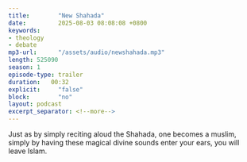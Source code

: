 ```yaml
---
title:        "New Shahada"
date:         2025-08-03 08:08:08 +0800
keywords:
- theology
- debate
mp3-url:      "/assets/audio/newshahada.mp3"
length: 525090
season: 1
episode-type: trailer
duration:   00:32
explicit:     "false"
block:        "no" 
layout: podcast
excerpt_separator: <!--more-->
---
```

Just as by simply reciting aloud the Shahada, one becomes a muslim, simply by having these magical divine sounds enter your ears, you will leave Islam.
<!--more-->

